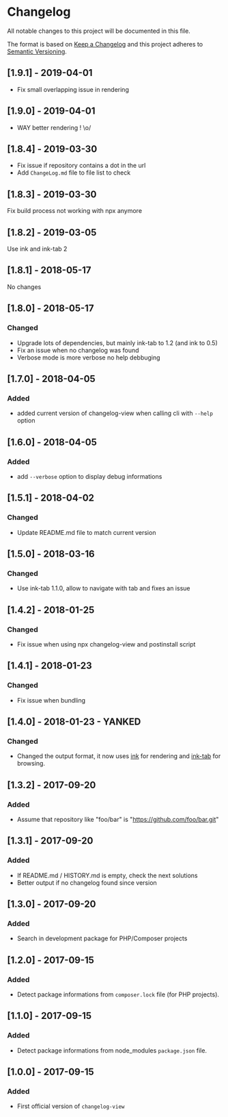# Changelog

All notable changes to this project will be documented in this file.

The format is based on [Keep a Changelog](http://keepachangelog.com/en/1.0.0/)
and this project adheres to [Semantic Versioning](http://semver.org/spec/v2.0.0.html).

## [1.9.1] - 2019-04-01

- Fix small overlapping issue in rendering

## [1.9.0] - 2019-04-01

- WAY better rendering ! \o/

## [1.8.4] - 2019-03-30

- Fix issue if repository contains a dot in the url
- Add `ChangeLog.md` file to file list to check

## [1.8.3] - 2019-03-30

Fix build process not working with npx anymore

## [1.8.2] - 2019-03-05

Use ink and ink-tab 2

## [1.8.1] - 2018-05-17

No changes

## [1.8.0] - 2018-05-17

### Changed

- Upgrade lots of dependencies, but mainly ink-tab to 1.2 (and ink to 0.5)
- Fix an issue when no changelog was found
- Verbose mode is more verbose no help debbuging

## [1.7.0] - 2018-04-05

### Added

- added current version of changelog-view when calling cli with `--help` option

## [1.6.0] - 2018-04-05

### Added

- add `--verbose` option to display debug informations

## [1.5.1] - 2018-04-02

### Changed

- Update README.md file to match current version

## [1.5.0] - 2018-03-16

### Changed

- Use ink-tab 1.1.0, allow to navigate with tab and fixes an issue

## [1.4.2] - 2018-01-25

### Changed

- Fix issue when using npx changelog-view and postinstall script

## [1.4.1] - 2018-01-23

### Changed

- Fix issue when bundling

## [1.4.0] - 2018-01-23 - YANKED

### Changed

- Changed the output format, it now uses [ink](https://github.com/vadimdemedes/ink) for rendering and [ink-tab](https://github.com/jdeniau/ink-tab) for browsing.

## [1.3.2] - 2017-09-20

### Added

- Assume that repository like "foo/bar" is "https://github.com/foo/bar.git"

## [1.3.1] - 2017-09-20

### Added

- If README.md / HISTORY.md is empty, check the next solutions
- Better output if no changelog found since version

## [1.3.0] - 2017-09-20

### Added

- Search in development package for PHP/Composer projects

## [1.2.0] - 2017-09-15

### Added

- Detect package informations from `composer.lock` file (for PHP projects).

## [1.1.0] - 2017-09-15

### Added

- Detect package informations from node_modules `package.json` file.

## [1.0.0] - 2017-09-15

### Added

- First official version of `changelog-view`
